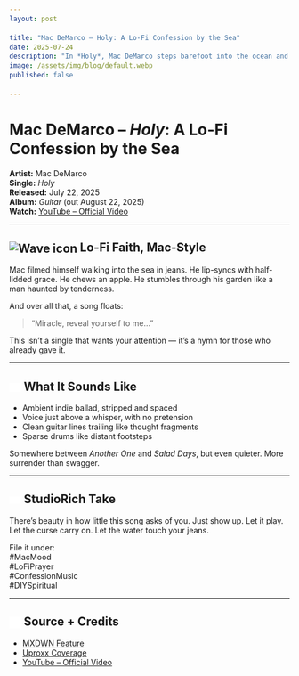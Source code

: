 ```yaml
---
layout: post

title: "Mac DeMarco – Holy: A Lo-Fi Confession by the Sea"
date: 2025-07-24
description: "In *Holy*, Mac DeMarco steps barefoot into the ocean and into a quiet kind of faith. No production tricks. Just drift."
image: /assets/img/blog/default.webp
published: false

---
```


# Mac DeMarco – *Holy*: A Lo-Fi Confession by the Sea

**Artist:** Mac DeMarco  
**Single:** *Holy*  
**Released:** July 22, 2025  
**Album:** *Guitar* (out August 22, 2025)  
**Watch:** [YouTube – Official Video](https://www.youtube.com/watch?v=8UsYLb3O8fI)

---

## <img src="/assets/icons/wave.svg" alt="Wave icon" style="width: 1em; vertical-align: middle;" /> Lo-Fi Faith, Mac-Style

Mac filmed himself walking into the sea in jeans. He lip-syncs with half-lidded grace. He chews an apple. He stumbles through his garden like a man haunted by tenderness.

And over all that, a song floats:
> “Miracle, reveal yourself to me…”

This isn’t a single that wants your attention — it’s a hymn for those who already gave it.

---

## <img src="/assets/icons/headphones.svg" alt="Headphones icon" style="width: 1em; vertical-align: middle;" /> What It Sounds Like

- Ambient indie ballad, stripped and spaced  
- Voice just above a whisper, with no pretension  
- Clean guitar lines trailing like thought fragments  
- Sparse drums like distant footsteps

Somewhere between *Another One* and *Salad Days*, but even quieter. More surrender than swagger.

---

## <img src="/assets/icons/eye.svg" alt="Eye icon" style="width: 1em; vertical-align: middle;" /> StudioRich Take

There’s beauty in how little this song asks of you. Just show up. Let it play. Let the curse carry on. Let the water touch your jeans.

File it under:  
#MacMood  
#LoFiPrayer  
#ConfessionMusic  
#DIYSpiritual

---

## <img src="/assets/icons/book-open.svg" alt="Book Open icon" style="width: 1em; vertical-align: middle;" /> Source + Credits
- [MXDWN Feature](https://music.mxdwn.com/2025/07/22/news/mac-demarco-shares-reflective-new-single-video-holy/)  
- [Uproxx Coverage](https://uproxx.com/indie/mac-demarco-holy-video-guitar/)  
- [YouTube – Official Video](https://www.youtube.com/watch?v=8UsYLb3O8fI)

